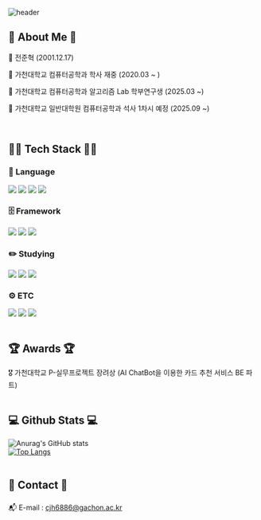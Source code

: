 <!-- header -->
<div>
  
  ![header](https://capsule-render.vercel.app/api?type=waving&color=gradient&height=300&section=header&text=Welcome%20to%20JunHyeok's%20Github&fontSize=55&animation=fadeIn)

</div>

<!-- body -->
<div>
  <h2 align="left">👻 About Me 👻</h3>
  <p align="left">👤 전준혁 (2001.12.17) </p>
  <p align="left">👤 가천대학교 컴퓨터공학과 학사 재중 (2020.03 ~ ) </p>
  <p align="left">👤 가천대학교 컴퓨터공학과 알고리즘 Lab 학부연구생 (2025.03 ~) </p>
  <p align="left">👤 가천대학교 일반대학원 컴퓨터공학과 석사 1차시 예정 (2025.09 ~) </p>

  <br>

  ## 🧑‍💻 Tech Stack 🧑‍💻
  
  ### 🤟 Language
  <!--Python-->
  <img src="https://img.shields.io/badge/Python-3776AB?style=flat-square&logo=Python&logoColor=white"/>
  <!--JavaScript-->
  <img src="https://img.shields.io/badge/JavaScript-F7DF1E?style=flat-square&logo=JavaScript&logoColor=white"/>
  <!--HTML5-->
  <img src="https://img.shields.io/badge/HTML5-E34F26?style=flat-square&logo=HTML5&logoColor=white"/>
  <!--CSS-->
  <img src="https://img.shields.io/badge/CSS3-1572B6?style=flat-square&logo=CSS3&logoColor=white"/>
  <br>
  
  ### 🗄️ Framework
  <!--React-->
  <img src="https://img.shields.io/badge/React-61DAFB?style=flat-square&logo=React&logoColor=white&Color=white"/>
  <!--Vue.js-->
  <img src="https://img.shields.io/badge/Vue.js-4FC08D?style=flat-square&logo=Vue.js&logoColor=white&Color=white"/>
  <!--express-->
  <img src="https://img.shields.io/badge/Express.js-000000?style=flat-square&logo=Express.js&logoColor=white&Color=white"/>
  <br/>

  ### ✏️ Studying 
  <!--TensorFlow-->
  <img src="https://img.shields.io/badge/TensorFlow-FF6F00?style=flat-square&logo=TensorFlow&logoColor=white"/>
  <!--PyTorch-->
  <img src="https://img.shields.io/badge/PyTorch-EE4C2C?style=flat-square&logo=PyTorch&logoColor=white"/>
  <!--Keras-->
  <img src="https://img.shields.io/badge/Keras-D00000?style=flat-square&logo=Keras&logoColor=white"/>
  <br>

  ### ⚙️ ETC
  <!--Node.js-->
  <img src="https://img.shields.io/badge/Node.js-5FA04E?style=flat-square&logo=Node.js&logoColor=white"/>
  <!--Amazon AWS-->
  <img src="https://img.shields.io/badge/AmazonWebServices-232F3E?style=flat-square&logo=AmazonWebServices&logoColor=white"/>
  <!--MySQL-->
  <img src="https://img.shields.io/badge/MySQL-4479A1?style=flat-square&logo=MySQL&logoColor=white"/>
  <br/>
  <br/>

  ## 🏆 Awards 🏆
  🎖️ 가천대학교 P-실무프로젝트 장려상 (AI ChatBot을 이용한 카드 추천 서비스 BE 파트)
  <br/>
  <br/>

  ## 💻 Github Stats 💻
  ![Anurag's GitHub stats](https://github-readme-stats.vercel.app/api?username=jeonjunhyeokk&show_icons=true&theme=radical)
  <br/>
  [![Top Langs](https://github-readme-stats.vercel.app/api/top-langs/?username=jeonjunhyeokk)](https://github.com/anuraghazra/github-readme-stats)
  <br/>
  <br/>

  ## 🤙 Contact 🤙
  
  ### 
  📬 E-mail : cjh6886@gachon.ac.kr <br/>
  
  

</div>
